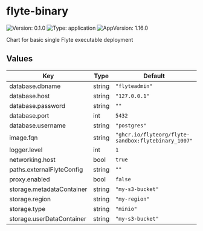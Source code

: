 # flyte-binary

![Version: 0.1.0](https://img.shields.io/badge/Version-0.1.0-informational?style=flat-square) ![Type: application](https://img.shields.io/badge/Type-application-informational?style=flat-square) ![AppVersion: 1.16.0](https://img.shields.io/badge/AppVersion-1.16.0-informational?style=flat-square)

Chart for basic single Flyte executable deployment

## Values

| Key | Type | Default | Description |
|-----|------|---------|-------------|
| database.dbname | string | `"flyteadmin"` |  |
| database.host | string | `"127.0.0.1"` |  |
| database.password | string | `""` |  |
| database.port | int | `5432` |  |
| database.username | string | `"postgres"` |  |
| image.fqn | string | `"ghcr.io/flyteorg/flyte-sandbox:flytebinary_1007"` |  |
| logger.level | int | `1` |  |
| networking.host | bool | `true` |  |
| paths.externalFlyteConfig | string | `""` |  |
| proxy.enabled | bool | `false` |  |
| storage.metadataContainer | string | `"my-s3-bucket"` |  |
| storage.region | string | `"my-region"` |  |
| storage.type | string | `"minio"` |  |
| storage.userDataContainer | string | `"my-s3-bucket"` |  |

